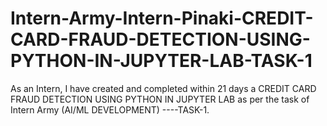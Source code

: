 # Intern-Army-Intern-Pinaki-CREDIT-CARD-FRAUD-DETECTION-USING-PYTHON-IN-JUPYTER-LAB-TASK-1
As an Intern, I have created and completed within 21 days a CREDIT CARD FRAUD DETECTION USING PYTHON IN JUPYTER LAB as per the task of Intern Army (AI/ML DEVELOPMENT) ----TASK-1.
